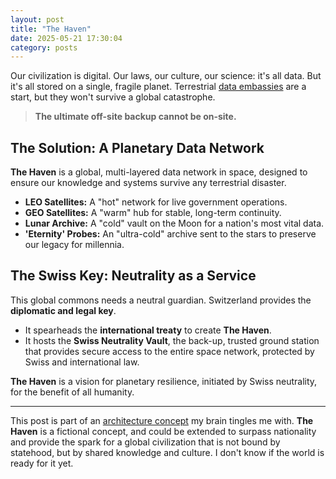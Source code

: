 ```yaml
---
layout: post
title: "The Haven"
date: 2025-05-21 17:30:04
category: posts
---
```


Our civilization is digital. Our laws, our culture, our science: it's all data. But it's all stored on a single, fragile planet. Terrestrial [data embassies](https://en.wikipedia.org/wiki/Data_embassy) are a start, but they won't survive a global catastrophe.

> **The ultimate off-site backup cannot be on-site.**

## The Solution: A Planetary Data Network

**The Haven** is a global, multi-layered data network in space, designed to ensure our knowledge and systems survive any terrestrial disaster.

* **LEO Satellites:** A "hot" network for live government operations.
* **GEO Satellites:** A "warm" hub for stable, long-term continuity.
* **Lunar Archive:** A "cold" vault on the Moon for a nation's most vital data.
* **'Eternity' Probes:** An "ultra-cold" archive sent to the stars to preserve our legacy for millennia.

## The Swiss Key: Neutrality as a Service

This global commons needs a neutral guardian. Switzerland provides the **diplomatic and legal key**.

* It spearheads the **international treaty** to create **The Haven**.
* It hosts the **Swiss Neutrality Vault**, the back-up, trusted ground station that provides secure access to the entire space network, protected by Swiss and international law.

**The Haven** is a vision for planetary resilience, initiated by Swiss neutrality, for the benefit of all humanity.

---
This post is part of an [architecture concept](https://github.com/d33pk3rn3l/the-haven) my brain tingles me with. **The Haven** is a fictional concept, and could be extended to surpass nationality and provide the spark for a global civilization that is not bound by statehood, but by shared knowledge and culture. I don't know if the world is ready for it yet.